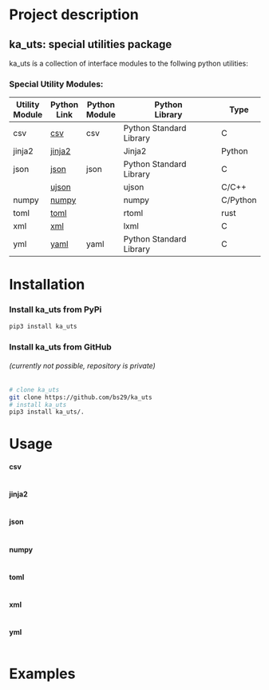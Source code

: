 # Project description

## ka_uts: special utilities package
ka_uts ís a collection of interface modules to the follwing python utilities:

### Special Utility Modules:

| Utility</br>Module | Python</br>Link                                        | Python</br>Module | Python</br>Library      | Type     |
|--------------------|--------------------------------------------------------|-------------------|-------------------------|----------|
| csv                | [csv](https://docs.python.org/3.10/library/csv.html)   | csv               | Python Standard Library | C        |
| jinja2             | [jinja2](https://pypi.org/project/Jinja2)              |                   | Jinja2                  | Python   |
| json               | [json](https://docs.python.org/3.10/library/json.html) | json              | Python Standard Library | C        |
|                    | [ujson](https://pypi.org/project/ujson/)               |                   | ujson                   | C/C++    |
| numpy              | [numpy](https://pypi.org/project/numpy/)               |                   | numpy                   | C/Python |
| toml               | [toml](https://pypi.org/project/rtoml/)  |                   | rtoml                   | rust     |
| xml                | [xml](https://pypi.org/project/lxml/)   |                   | lxml                    | C        |
| yml                | [yaml](https://docs.python.org/3.10/library/csv.html)  | yaml              | Python Standard Library | C        |

# Installation

### Install ka_uts from PyPi
```bash
pip3 install ka_uts
```

### Install ka_uts from GitHub

###### (currently not possible, repository is private)
```bash
# clone ka_uts
git clone https://github.com/bs29/ka_uts
# install ka_uts
pip3 install ka_uts/.
```

# Usage 

#### csv

```python

```

#### jinja2

```python

```

#### json

```python

```

#### numpy

```python

```

#### toml

```python

```

#### xml

```python

```

#### yml

```python

```

# Examples 